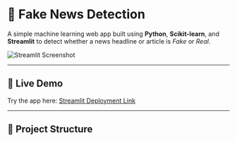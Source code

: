 # 📰 Fake News Detection

A simple machine learning web app built using **Python**, **Scikit-learn**, and **Streamlit** to detect whether a news headline or article is *Fake* or *Real*.

![Streamlit Screenshot](https://user-images.githubusercontent.com/your-image-here.png)

---

## 🚀 Live Demo

Try the app here: [Streamlit Deployment Link](https://your-streamlit-app-link.streamlit.app)

---

## 📁 Project Structure

